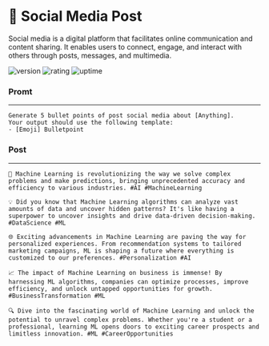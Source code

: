 # 🎉 Social Media Post

Social media is a digital platform that facilitates online communication and content sharing. It enables users to connect, engage, and interact with others through posts, messages, and multimedia.

![version](https://img.shields.io/badge/version-1.0-blue)
![rating](https://img.shields.io/badge/rating-★★★★★-yellow)
![uptime](https://img.shields.io/badge/uptime-100%25-brightgreen)

### Promt
___

```text
Generate 5 bullet points of post social media about [Anything].
Your output should use the following template:
- [Emoji] Bulletpoint
```

### Post
___

```text
🤖 Machine Learning is revolutionizing the way we solve complex problems and make predictions, bringing unprecedented accuracy and efficiency to various industries. #AI #MachineLearning

💡 Did you know that Machine Learning algorithms can analyze vast amounts of data and uncover hidden patterns? It's like having a superpower to uncover insights and drive data-driven decision-making. #DataScience #ML

🌐 Exciting advancements in Machine Learning are paving the way for personalized experiences. From recommendation systems to tailored marketing campaigns, ML is shaping a future where everything is customized to our preferences. #Personalization #AI

📈 The impact of Machine Learning on business is immense! By harnessing ML algorithms, companies can optimize processes, improve efficiency, and unlock untapped opportunities for growth. #BusinessTransformation #ML

🔍 Dive into the fascinating world of Machine Learning and unlock the potential to unravel complex problems. Whether you're a student or a professional, learning ML opens doors to exciting career prospects and limitless innovation. #ML #CareerOpportunities
```